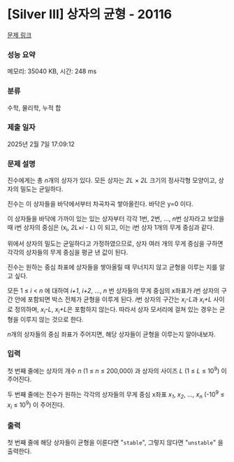 # [Silver III] 상자의 균형 - 20116 

[문제 링크](https://www.acmicpc.net/problem/20116) 

### 성능 요약

메모리: 35040 KB, 시간: 248 ms

### 분류

수학, 물리학, 누적 합

### 제출 일자

2025년 2월 7일 17:09:12

### 문제 설명

<p>진수에게는 총 <em>n</em>개의 상자가 있다. 모든 상자는 <em>2L</em> × <em>2L</em> 크기의 정사각형 모양이고, 상자의 밀도는 균일하다.</p>

<p>진수는 이 상자들을 바닥에서부터 차곡차곡 쌓아올린다. 바닥은 y=0 이다.</p>

<p>이 상자들을 바닥에 가까이 있는 있는 상자부터 각각 1번, 2번, ..., <em>n</em>번 상자라고 보았을 때 i번 상자의 중심은 (x<sub>i</sub>, <em>2L</em>×<em>i </em>- <em>L</em>) 이 되고, 이는 i번 상자 1개의 무게 중심과 같다.</p>

<p>위에서 상자의 밀도는 균일하다고 가정하였으므로, 상자 여러 개의 무게 중심을 구하면 각각의 상자들의 무게 중심을 평균 낸 값이 된다.</p>

<p>진수는 원하는 중심 좌표에 상자들을 쌓아올릴 때 무너지지 않고 균형을 이루는 지를 알고 싶다.</p>

<p>모든 1 ≤ <em>i</em> < <em>n</em> 에 대하여 <em>i+1</em>, <em>i+2</em>, ..., <em>n</em> 번 상자들의 무게 중심의 x좌표가 <em>i</em>번 상자의 구간 안에 포함되면 박스 전체가 균형을 이루게 된다. <em>i</em>번 상자의 구간는 <em>x<sub>i</sub>-L</em>과 <em>x<sub>i</sub>+L</em> 사이로 정의하며, <em>x<sub>i</sub>-L</em>, <em>x<sub>i</sub>+L</em>은 포함하지 않는다. 따라서 상자 모서리에 걸쳐 있는 경우는 균형을 이루지 않는 것으로 한다.</p>

<p><em>n</em>개의 상자들의 중심 좌표가 주어지면, 해당 상자들이 균형을 이루는지 알아내보자.</p>

### 입력 

 <p>첫 번째 줄에는 상자의 개수 <em>n</em> (1 ≤ <em>n</em> ≤ 200,000) 과 상자의 사이즈 <em>L</em> (1 ≤ <em>L</em> ≤ 10<sup>9</sup>) 이 주어진다.</p>

<p>두 번째 줄에는 진수가 원하는 각각의 상자들의 무게 중심 x좌표 <em>x<sub>1</sub></em>, <em>x<sub>2</sub></em>, ..., <em>x<sub>n</sub></em> (-10<sup>9</sup> ≤ <em>x<sub>i</sub></em> ≤ 10<sup>9</sup>) 이 주어진다.</p>

### 출력 

 <p>첫 번째 줄에 해당 상자들이 균형을 이룬다면 "<code>stable</code>", 그렇지 않다면 "<code>unstable</code>" 을 출력한다.</p>

